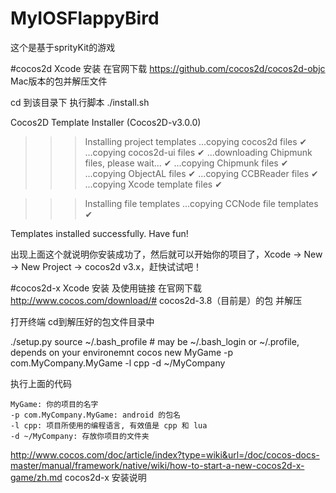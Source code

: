 # MyIOSFlappyBird
这个是基于sprityKit的游戏 


#cocos2d  Xcode 安装
在官网下载 https://github.com/cocos2d/cocos2d-objc Mac版本的包并解压文件

cd 到该目录下
执行脚本 ./install.sh

Cocos2D Template Installer (Cocos2D-v3.0.0)


>>> Installing project templates
...copying cocos2d files ✔
...copying cocos2d-ui files ✔
...downloading Chipmunk files, please wait... ✔
...copying Chipmunk files ✔
...copying ObjectAL files ✔
...copying CCBReader files ✔
...copying Xcode template files ✔

>>> Installing file templates
...copying CCNode file templates ✔

                                     

Templates installed successfully.
Have fun!

出现上面这个就说明你安装成功了，然后就可以开始你的项目了，Xcode → New → New Project → cocos2d v3.x，赶快试试吧！



#cocos2d-x Xcode 安装 及使用链接 
在官网下载 http://www.cocos.com/download/# cocos2d-3.8（目前是）的包   并解压

打开终端  cd到解压好的包文件目录中 

./setup.py
source ~/.bash_profile # may be ~/.bash_login or ~/.profile, depends on your environemnt
cocos new MyGame -p com.MyCompany.MyGame -l cpp -d ~/MyCompany

执行上面的代码

    MyGame: 你的项目的名字
    -p com.MyCompany.MyGame: android 的包名
    -l cpp: 项目所使用的编程语言, 有效值是 cpp 和 lua
    -d ~/MyCompany: 存放你项目的文件夹



http://www.cocos.com/doc/article/index?type=wiki&url=/doc/cocos-docs-master/manual/framework/native/wiki/how-to-start-a-new-cocos2d-x-game/zh.md
cocos2d-x 安装说明

